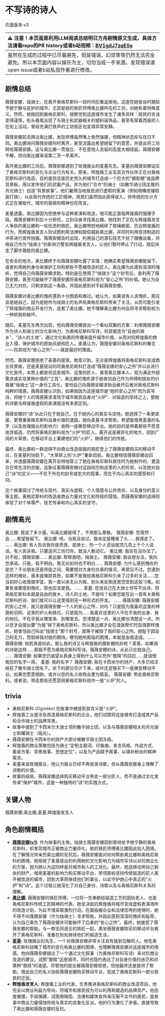 # 不写诗的诗人
页面版本:v3
 

| :warning: 注意！本页面是利用LLM阅读总结明日方舟剧情原文生成，具体方法请看repo的PR history或者b站视频：[BV1gdJ7zqESe](https://www.bilibili.com/video/BV1gdJ7zqESe/)         |
|:----------------------------|
| 虽然在生成的过程中已尽量避免，但是错误，幻觉等等仍然无法完全避免。所以本页面内容以娱乐为主，切勿当成一手来源。发现错误请open issue或者b站私信作者进行修改。|



## 剧情总结
薇薇安娜，烛骑士，在离开奥格尼斯科一段时间后重返故地。这座在她低谷时期给予她宁静与庇护的城市，尤其是她的铁匠师傅奥比娜所在的工坊，对她有着特殊意义。然而，她刚回到奥格尼斯科，就察觉到这座城市发生了诸多异样：居民的言谈变得谨慎，街头巷尾出现了与骑士和武器相关的塑料装饰品，甚至有穿着西装的人在街上活动。曾经充满打铁声的工坊街区也变得异常安静。

薇薇安娜前去拜访奥比娜，发现师傅虽然嘴上依然强硬，但精神状态却与往日不同。奥比娜询问薇薇安娜何时离开，甚至流露出希望她留下的意愿，并提出将工坊转给薇薇安娜。这与奥比娜一贯独立、不在意他人去留的态度大相径庭。薇薇安娜不解，但向奥比娜承诺第二天一早离开。

离开奥比娜的工坊后，薇薇安娜遇到了玫瑰报业的麦基先生。麦基向薇薇安娜证实了奥格尼斯科的变化与企业行为有关。原来，辉煌盾工业及其合作伙伴正在对奥格尼斯科进行改造，目的是将这座历史悠久的城市打造成一个巨大的“摄影棚”或品牌背景板，用以宣传他们的武器产品，并为他们“合作”的骑士（如散华骑士团主推的月光骑士）创造“背景故事”。他们雇佣当地居民进行虚假的表演（例如用橡皮锤假装打铁），以此取代传统的工匠精神。居民们虽然因此获得收入，但传统的生计方式正在被取代，城市的面貌和精神也在改变。

麦基透露，奥比娜因为拒绝参与这种表演和改造，很可能正面临辉煌盾的强硬手段。薇薇安娜听到后十分担忧，立刻动身寻找奥比娜。她找到了正在与辉煌盾发言人争执的奥比娜和一些忧虑的铁匠。奥比娜愤怒地砸碎了玻璃橱窗，抗议辉煌盾的行为，而辉煌盾发言人则试图利用法律和赔偿威胁奥比娜，并同时利用现场制造的冲突进行宣传拍摄。薇薇安娜及时出现，利用自己的源石技艺干扰了摄像设备，并用自己作为“烛骑士”的影响力警告辉煌盾发言人，让他们暂时停止了行动，随后扶走了脚步踉跄的奥比娜。

在安全的地方，奥比娜终于向薇薇安娜吐露了实情：她确实希望薇薇安娜能留下，或者利用她的身份来保护工坊和那些不愿被改造的匠人。奥比娜为此感到深深的愧疚，觉得自己向薇薇安娜求助，特别是在使用了“烛骑士”这个封号后，是利用了薇薇安娜，甚至可能破坏了薇薇安娜将奥格尼斯科视为“安心之所”的价值。她认为自己无力对抗，只剩求助这一条路，并因此感到对不起薇薇安娜。

薇薇安娜对奥比娜的愧疚感到十分困惑和难过。她认为，如果说有人该愧疚，那应该是她自己，因为是她作为烛骑士的名声给奥格尼斯科带来了关注，从而可能引发了辉煌盾的商业开发行为，连累了奥比娜。她不理解奥比娜为何会将寻求帮助视为一种软弱和破坏。

随后，麦基先生再次出现，他向薇薇安娜提出一个看似双赢的方案：利用薇薇安娜作为诗人和骑士的文化影响力，为奥格尼斯科写诗，将其塑造为“自由的故乡”、“诗人的土地”，通过文化和美的传播来提升城市价值，从而对抗辉煌盾的商业入侵，保护城市的原始风貌和匠人。麦基认为，薇薇安娜对奥格尼斯科的眷恋——将其视为“安心之所”——就是最好的理由。

然而，薇薇安娜拒绝了麦基的提案。她意识到，无论是辉煌盾将奥格尼斯科变成商业背景板，还是麦基提议的将奥格尼斯科打造成“薇薇安娜的安心之所”并以此进行文化宣传，本质上都是将这座城市、这里的匠人、甚至奥比娜本人，视为满足外部需求或实现某种价值的“工具”。奥比娜的愧疚源于她害怕自己作为师傅和朋友的价值被“烛骑士”这一身份工具化，害怕自己向薇薇安娜求助会破坏后者对奥格尼斯科纯粹的情感。薇薇安娜认识到，如果她因为这座城市是“她的安心之所”而为其写诗，将她个人的情感需求凌驾于城市居民自身对“火炉”、对锻造的坚持之上，那她的诗歌与辉煌盾虚假的表演就没有本质区别。

薇薇安娜的“诗”从此只在于她自己，在于她内心的真实与坚持。她选择了一条更直接、更尊重奥格尼斯科自身价值的道路。她向麦基寻求帮助，希望能借用麦基的名字（以及玫瑰报业的影响力）收购一座微型移动平台。她的目的是带着那些不愿意放弃锻造、仍然将奥格尼斯科视为“火炉”的匠人，离开这座被异化的地方，回到广阔的大草原，在移动平台上重建他们的“火炉”，继续他们的传统。

最终，奥比娜和一群选择不向商业改造屈服的铁匠登上了薇薇安娜购买的移动平台，在麦基的协助下，“大草原上的‘火炉’”重新启航。奥比娜相信薇薇安娜会回来，并透露薇薇安娜在离开前特地穿上了她在奥格尼斯科居住时为她制作的、更适合日常生活的衣服，这象征着薇薇安娜对这段经历和这里的人的珍视，以及她对自己“诗”的定义——不在于外在的封号或宏大的叙事，而在于内心真实的感受和行动。

这个故事探讨了传统与现代、真实与虚假、个人情感与公共责任、以及身份的意义等主题。奥格尼斯科的改造是商业力量对文化和传统的侵蚀，而薇薇安娜的选择则体现了对个体尊严、技艺传承和内心真实的坚守。
## 剧情高光
奥比娜: 我说了多少遍，叫奥比娜就得了，不用那么尊敬。
薇薇安娜: 您竟然会......希望我留下。
奥比娜: 啧。当我没说过。我肯定是睡昏了头......我得走了。
......
奥比娜: 有人告诉我你是贵族、是骑士，你一个人说话就顶几百上千个人说话。有人告诉我，只要这间工坊归你，就没人敢动它。
奥比娜: 我实在没办法了。对不起，薇薇安娜......
奥比娜: 帮帮我吧，烛骑士。
薇薇安娜: 我会想办法，我向您承诺。只是，我不明白。我无论如何也不明白......
薇薇安娜: 为什么感到愧疚的是您？不论朋友还是师徒之间，需要借对方身份办事的情况，再常见不过。您遇到这样的难处，我本就难辞其咎，如果不是我给奥格尼斯科引来了过多的关注......您当初好心收我做学徒，我一直以来无以为报，到头来反倒连累您受到这般刁难。如果有谁要感到愧疚，那也应该是我。
......
麦基: 您说自己在大骑士领写不出诗，但奥格尼斯科本就是自由的故乡、诗人的土地，不是吗？如果您能写出一首有关奥格尼斯科的诗，我们就可以让这里得到另一种形式的开发。
......
薇薇安娜: 薇薇安娜的安心之所，就只是薇薇安娜一个人的安心之所，对吗？只是因为我喜欢这里的林荫和羽鸣、这里的炉火和铁花，只是因为......我喜欢这里的人不在乎我的出身、我的地位，不在乎我从哪里来、到哪里去。您清楚这一点，奥比娜也清楚这一点。所以您才会提出要“为我”保下奥格尼斯科，所以奥比娜才会在请我帮忙时显得那样愧疚。她害怕自己叫出“烛骑士”那个封号，就等于摧毁了我的安心之所。她耻于因自己的无力，而毁掉我对她的期待。哪怕她所面临的困境，本就是由我造成。
......
薇薇安娜: 倘若真是如此，那么我的诗又与辉煌盾的摄影棚何异呢？麦基，如果我的诗是这样......那我不愿为奥格尼斯科写诗。薇薇安娜的诗，从此只在她自己。
......
薇薇安娜: 如果您仍渴望从我身上得到什么可以充作“救赎”的回应......就请借我您的名字一用。
麦基: 我的名字？
薇薇安娜: 我在卡西米尔的财产，大多已经冻结在了散华骑士团名下。余下的部分合计下来，或许还足够买下一座微型移动平台。如果您愿意相助，或许以您的名义收购会更为稳妥。
薇薇安娜: 带走奥格尼斯科。或者说，带走那些还愿意把奥格尼斯科视作一座“火炉”的人。
## trivia
*   奥格尼斯科 (Ogniśko) 在故事中被提到其含义是“火炉”。
*   辉煌盾工业是涉及改造奥格尼斯科的企业，他们试图将这座城市打造成其产品和合作骑士的品牌背景。
*   故事中提到了卡西米尔大骑士领的散华骑士团，以及与薇薇安娜相关的月光骑士和耀骑士（临光）。
*   薇薇安娜在卡西米尔的财产大部分被散华骑士团冻结。
*   辉煌盾的商业策略包括为骑士“定制主题词、印象曲、发言风格、作战方式、着装方案、背景故事、思想定位”，以及为产品赋予故事，以填补粉丝的精神需求。
*   麦基来自玫瑰报业，他认为报业已经不再收录诗歌，但从薇薇安娜身上理解了诗歌的价值。
*   故事的结局，薇薇安娜选择购买移动平台带走一部分匠人，而不是通过文化宣传来“保护”城市，这是一种独特的“诗”的实践方式。
## 关键人物
薇薇安娜;奥比娜;麦基;辉煌盾发言人
## 角色剧情概括
-   **[薇薇安娜](../char_v3/char_4098_vvana.md)([v1](../chars/char_4098_vvana.md))**: 作为故事的主角，烛骑士薇薇安娜回到曾经给予她宁静的奥格尼斯科，却发现城市正被商业力量异化。她的铁匠师傅奥比娜因此陷入困境。在了解情况并亲历奥比娜的反抗后，薇薇安娜面对如何帮助奥比娜和奥格尼斯科的困境。她拒绝了麦基提出的利用她的文化影响力为城市写诗以对抗商业化的方案，因为她认为这同样是对城市和人的工具化。最终，她选择动用自己剩余的财产，借用麦基的影响力购买移动平台，带领那些坚持传统锻造的匠人离开被改造的城市，回到大草原继续他们的事业，以此守护她心中真正的“火炉”和“诗”。这个过程让她深化了对自己身份、诗歌以及与奥格尼斯科关系的理解。
-   **[奥比娜](../char_v3/extended_char_ao_bi_na.md)**: 薇薇安娜的铁匠师傅，一位将一生奉献给锻造工艺的固执老人，也是奥格尼斯科传统工匠精神的代表。她坚决抵抗辉煌盾将城市变成虚假表演场所的改造计划，为此不惜采取激烈行动。在面临被企业和法律压垮的绝境时，她不得不向薇薇安娜（作为烛骑士）寻求帮助，并因此感到深深的愧疚和耻辱，认为自己辜负了薇薇安娜并可能破坏了后者的“安心之所”。最终，她接受了薇薇安娜的帮助，与一群志同道合的铁匠一起，乘坐薇薇安娜购买的移动平台离开了奥格尼斯科，准备在别处继续他们的锻造生活。
-   **[麦基](../char_v3/extended_char_mai_ji.md)**: 玫瑰报业的先生，一个对薇薇安娜非常关注且有独到见解的人。他在奥格尼斯科目睹了城市的变化和奥比娜的困境，也理解薇薇安娜对这座城市的情感。他向薇薇安娜提出了一个通过文化叙事（为奥格尼斯科写诗）来对抗商业改造的建议，试图“救赎”这座城市，同时也隐约表达了对自身价值的迷茫和对某种“救赎”的渴望。尽管他的提议被薇薇安娜拒绝，但他最终还是提供了帮助，借出自己的名义协助薇薇安娜购买移动平台，促成了奥格尼斯科一部分居民的迁徙。
-   **辉煌盾发言人**: 辉煌盾工业的代表，负责推进奥格尼斯科的商业改造项目。他完全以商业利益为导向，将城市和居民视为可以利用和塑造的品牌资产。他态度傲慢，手段强硬，试图用赔偿、法律和媒体宣传来压服不合作的居民，是故事中商业力量侵蚀传统与真实的具象化反派。他的行为激化了矛盾，直接导致了奥比娜和薇薇安娜的反抗。